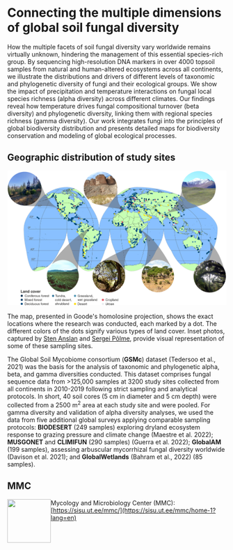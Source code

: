 # Connecting the multiple dimensions of global soil fungal diversity

How the multiple facets of soil fungal diversity vary worldwide remains virtually unknown, 
hindering the management of this essential species-rich group. 
By sequencing high-resolution DNA markers in over 4000 topsoil samples 
from natural and human-altered ecosystems across all continents, 
we illustrate the distributions and drivers of different levels of 
taxonomic and phylogenetic diversity of fungi and their ecological groups. 
We show the impact of precipitation and temperature interactions on fungal 
local species richness (alpha diversity) across different climates. 
Our findings reveal how temperature drives fungal compositional turnover (beta diversity) 
and phylogenetic diversity, linking them with regional species richness (gamma diversity). 
Our work integrates fungi into the principles of global biodiversity distribution 
and presents detailed maps for biodiversity conservation and modeling of global ecological processes.  

## Geographic distribution of study sites

![Sampling map](assets/Sampling_map.webp)  

The map, presented in Goode's homolosine projection, 
shows the exact locations where the research was conducted, each marked by a dot. 
The different colors of the dots signify various types of land cover. 
Inset photos, captured by 
[Sten Anslan](https://sisu.ut.ee/mmc/members?lang=en) and 
[Sergei Põlme](https://sisu.ut.ee/mmc/members?lang=en), 
provide visual representation of some of these sampling sites.  

The Global Soil Mycobiome consortium (**GSMc**) dataset (Tedersoo et al., 2021) 
was the basis for the analysis of taxonomic and phylogenetic alpha, beta, and gamma diversities conducted. 
This dataset comprises fungal sequence data from >125,000 samples at 3200 study sites 
collected from all continents in 2010-2019 following strict sampling and analytical protocols. 
In short, 40 soil cores (5 cm in diameter and 5 cm depth) were collected from a 
2500 m<sup>2</sup> area at each study site and were pooled. 
For gamma diversity and validation of alpha diversity analyses, 
we used the data from five additional global surveys applying comparable sampling protocols: 
**BIODESERT** (249 samples) exploring dryland ecosystem response to grazing pressure and climate change (Maestre et al. 2022); 
**MUSGONET** and **CLIMIFUN** (290 samples) (Guerra et al. 2022); 
**GlobalAM** (199 samples), assessing arbuscular mycorrhizal fungal diversity worldwide (Davison et al. 2021); 
and **GlobalWetlands** (Bahram et al., 2022) (85 samples).  

## MMC

<img align="left" width="100" height="100" src="https://avatars.githubusercontent.com/u/84702676?s=400&u=4f1a1f58692dce82adab933bd93419971c8ac14f&v=4">

Mycology and Microbiology Center (MMC): [https://sisu.ut.ee/mmc/](https://sisu.ut.ee/mmc/home-1?lang=en)  
